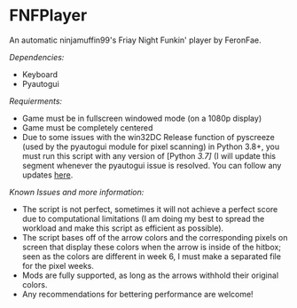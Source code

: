 # FNFPlayer
An automatic ninjamuffin99's Friay Night Funkin' player by FeronFae.

_*Dependencies:*_ 
- Keyboard
- Pyautogui

_*Requierments:*_
- Game must be in fullscreen windowed mode (on a 1080p display)
- Game must be completely centered
- Due to some issues with the win32DC Release function of pyscreeze (used by the pyautogui module for pixel scanning) in Python 3.8+, you must run this script with any version of [Python _3.7]_ (I will update this segment whenever the pyautogui issue is resolved. You can follow any updates [here](https://github.com/asweigart/pyscreeze/issues/72).

_*Known Issues and more information:*_
- The script is not perfect, sometimes it will not achieve a perfect score due to computational limitations (I am doing my best to spread the workload and make this script as efficient as possible).
- The script bases off of the arrow colors and the corresponding pixels on screen that display these colors when the arrow is inside of the hitbox; seen as the colors are different in week 6, I must make a separated file for the pixel weeks.
- Mods are fully supported, as long as the arrows withhold their original colors.
- Any recommendations for bettering performance are welcome!
